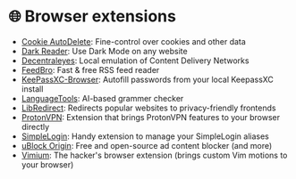 # 🌐 Browser extensions

- [Cookie AutoDelete](https://github.com/Cookie-AutoDelete/Cookie-AutoDelete): Fine-control over cookies and other data
- [Dark Reader](https://darkreader.org): Use Dark Mode on any website
- [Decentraleyes](https://git.synz.io/Synzvato/decentraleyes): Local emulation of Content Delivery Networks
- [FeedBro](https://nodetics.com/feedbro): Fast & free RSS feed reader
- [KeePassXC-Browser](https://keepassxc.org/download/#browser): Autofill passwords from your local KeepassXC install
- [LanguageTools](https://languagetool.org/services#browsers): AI-based grammer checker
- [LibRedirect](https://libredirect.github.io): Redirects popular websites to privacy-friendly frontends
- [ProtonVPN](https://protonvpn.com): Extension that brings ProtonVPN features to your browser directly
- [SimpleLogin](https://simplelogin.io): Handy extension to manage your SimpleLogin aliases
- [uBlock Origin](https://ublockorigin.com): Free and open-source ad content blocker (and more)
- [Vimium](https://github.com/philc/vimium): The hacker's browser extension (brings custom Vim motions to your browser)
